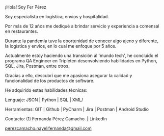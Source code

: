 ¡Hola! Soy Fer Pérez

Soy especialista en logística, envíos y hospitalidad.

 Por más de 12 años me dediqué a brindar servicio y experiencia a comensal en restaurantes.

Durante la pandemia tuve la oportunidad de conocer algo ajeno y diferente, la logística y envíos, en lo cual me enfoque por 5 años.

Actualmente estoy haciendo una transición al 'mundo tech', he concluido el programa QA Engineer en Tripleten desenvolviendo habilidades en Python, SQL, Jira, Postman, entre otros.

Gracias a ello, descubrí que me apasiona asegurar la calidad y funcionalidad de los productos de software.





He adquirido estas habilidades técnicas:

Lenguaje: JSON | Python | SQL | XML/


Herramientas: GIT | Github | PyCharm | Jira | Postman | Android Studio




Contacto:
(1) Fernanda Pérez Camacho. | LinkedIn

perezcamacho.nayelifernanda@gmail.com 
